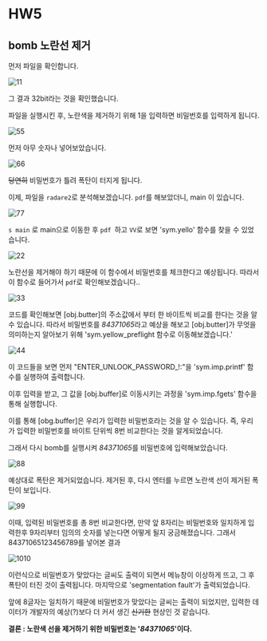 # HW5

## bomb 노란선 제거

먼저 파일을 확인합니다.

![11](11.PNG) 

그 결과 32bit라는 것을 확인했습니다.

파일을 실행시킨 후, 노란색을 제거하기 위해 1을 입력하면 비밀번호를 입력하게 됩니다.

![55](55.PNG)

먼저 아무 숫자나 넣어보았습니다.

![66](66.PNG)

~~당연히~~ 비밀번호가 틀려 폭탄이 터지게 됩니다.

이제, 파일을 `radare2`로 분석해보겠습니다. `pdf`를 해보았더니, main 이 있습니다.

![77](77.PNG)

`s main` 로 main으로 이동한 후 `pdf `하고 `VV`로 보면 'sym.yello' 함수를 찾을 수 있었습니다. 

![22](22.PNG)

노란선을 제거해야 하기 때문에 이 함수에서 비밀번호를 체크한다고 예상됩니다. 따라서 이 함수로 들어가서 `pdf`로 확인해보겠습니다..

![33](33.PNG)

코드를 확인해보면 [obj.butter]의 주소값에서 부터 한 바이트씩 비교를 한다는 것을 알 수 있습니다. 따라서 비밀번호를 *84371065*라고  예상을 해보고 [obj.butter]가 무엇을 의미하는지 알아보기 위해 'sym.yellow_preflight 함수로 이동해보겠습니다.'

![44](44.PNG)

이 코드들을 보면 먼저 "ENTER_UNLOOK_PASSWORD_!:"을 'sym.imp.printf' 함수를 실행하여 출력합니다.

이후 입력을 받고, 그 값을 [obj.buffer]로 이동시키는 과정을 'sym.imp.fgets' 함수을 통해 실행합니다.

이를 통해 [obg.buffer]은 우리가 입력한 비밀번호라는 것을 알 수 있습니다. 즉, 우리가 입력한 비밀번호를 바이트 단위씩 8번 비교한다는 것을 알게되었습니다.

그래서 다시 bomb를 실행시켜 *84371065*를 비밀번호에 입력해보았습니다.

![88](88.PNG)

예상대로 폭탄은 제거되었습니다. 제거된 후, 다시 엔터를 누르면 노란색 선이 제거된 폭탄이 보입니다.

![99](99.PNG)

이때, 입력된 비밀번호를 총 8번 비교한다면, 만약 앞 8자리는 비밀번호와 일치하게 입력한후 9자리부터 임의의 숫자를 넣는다면 어떻게 될지 궁금해졌습니다. 그래서 84371065123456789를 넣어본 결과 

![1010](1010.PNG)

이런식으로 비밀번호가 맞았다는 글씨도 출력이 되면서 메뉴창이 이상하게 뜨고, 그 후 폭탄이 터진 것이 출력됩니다. 마지막으로 'segmentation fault'가 출력되었습니다.

앞에 8글자는 일치하기 때문에 비밀번호가 맞았다는 글씨는 출력이 되었지만, 입력한 데이터가 개발자의 예상(?)보다 더 커서 생긴 ~~신기한~~ 현상인 것 같습니다.

**결론 : 노란색 선을 제거하기 위한 비밀번호는 '*84371065*'이다.**